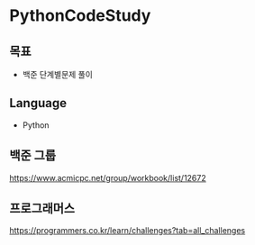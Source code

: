 # PythonCodeStudy

## 목표

- 백준 단계별문제 풀이

## Language

- Python

## 백준 그룹

https://www.acmicpc.net/group/workbook/list/12672

## 프로그래머스

https://programmers.co.kr/learn/challenges?tab=all_challenges
